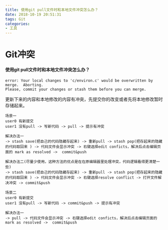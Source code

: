 ```yaml
---
title: 使用git pull文件时和本地文件冲突怎么办？
date: 2018-10-19 20:51:31
tags: Git
categories: 
- 工具
---
```


# Git冲突

#### 使用git pull文件时和本地文件冲突怎么办？


```
error: Your local changes to 'c/environ.c' would be overwritten by merge.  Aborting.
Please, commit your changes or stash them before you can merge.
```
更新下来的内容和本地修改的内容有冲突，先提交你的改变或者先将本地修改暂时存储起来。


```
场景一 
user0 有新提交
user1 没有pull -> 写新代码 -> pull -> 提示有冲突
```
```
解决办法一
-> stash save(把自己的代码隐藏存起来) -> 重新pull -> stash pop(把存起来的隐藏的代码取回来 ) -> 代码文件会显示冲突 -> 右键选择edit conficts，解决后点击编辑页面的 mark as resolved ->  commit&push
```
```
解决办法二(尽量少使用，这种方法的优点是在在原编辑器里处理冲突，代码逻辑看得更清楚一些)
-> stash save(把自己的代码隐藏存起来) -> 重新pull -> stash pop(把存起来的隐藏的代码取回来 ) -> 代码文件会显示冲突 -> 右键选择resolve conflict -> 打开文件解决冲突 -> commit&push
```
```
场景二
user0 有新提交
user1 没有pull -> 写新代码 -> commit&push -> 提示有冲突
```
```
解决办法一
-> pull -> 代码文件会显示冲突 -> 右键选择edit conficts，解决后点击编辑页面的 mark as resolved ->  commit&push
```



